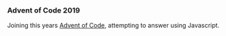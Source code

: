 ### Advent of Code 2019
Joining this years [Advent of Code](https://adventofcode.com/2019), attempting to answer using Javascript. 